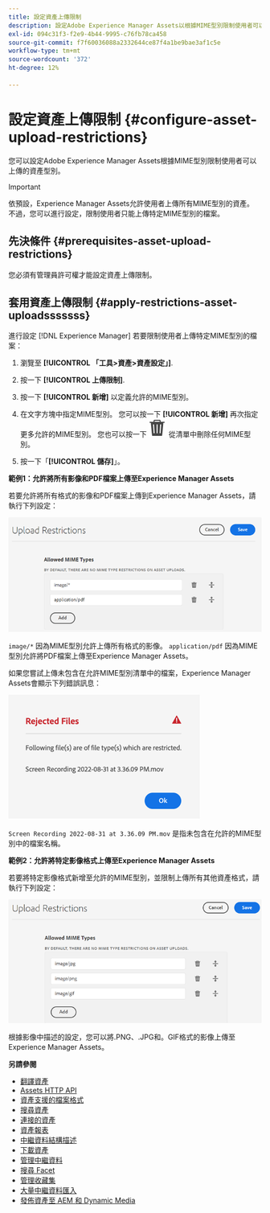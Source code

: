 ```yaml
---
title: 設定資產上傳限制
description: 設定Adobe Experience Manager Assets以根據MIME型別限制使用者可以上傳的資產型別。 它有助於防止意外上傳不需要的格式和惡意檔案。
exl-id: 094c31f3-f2e9-4b44-9995-c76fb78ca458
source-git-commit: f7f60036088a2332644ce87f4a1be9bae3af1c5e
workflow-type: tm+mt
source-wordcount: '372'
ht-degree: 12%

---
```


# 設定資產上傳限制 {#configure-asset-upload-restrictions}

您可以設定Adobe Experience Manager Assets根據MIME型別限制使用者可以上傳的資產型別。

>[!IMPORTANT]
>
>依預設，Experience Manager Assets允許使用者上傳所有MIME型別的資產。 不過，您可以進行設定，限制使用者只能上傳特定MIME型別的檔案。

## 先決條件 {#prerequisites-asset-upload-restrictions}

您必須有管理員許可權才能設定資產上傳限制。

## 套用資產上傳限制 {#apply-restrictions-asset-uploadsssssss}

進行設定 [!DNL Experience Manager] 若要限制使用者上傳特定MIME型別的檔案：

1. 瀏覽至 **[!UICONTROL 「工具>資產>資產設定」]**.

1. 按一下 **[!UICONTROL 上傳限制]**.

1. 按一下 **[!UICONTROL 新增]** 以定義允許的MIME型別。

1. 在文字方塊中指定MIME型別。 您可以按一下 **[!UICONTROL 新增]** 再次指定更多允許的MIME型別。 您也可以按一下 ![刪除圖示](assets/delete-icon.svg) 從清單中刪除任何MIME型別。

1. 按一下「**[!UICONTROL 儲存]**」。

**範例1：允許將所有影像和PDF檔案上傳至Experience Manager Assets**

若要允許將所有格式的影像和PDF檔案上傳到Experience Manager Assets，請執行下列設定：

![資產上傳限制](assets/asset-upload-restrictions.png)

`image/*` 因為MIME型別允許上傳所有格式的影像。 `application/pdf` 因為MIME型別允許將PDF檔案上傳至Experience Manager Assets。

如果您嘗試上傳未包含在允許MIME型別清單中的檔案，Experience Manager Assets會顯示下列錯誤訊息：

![受限制的檔案](assets/asset-upload-restricted-files.png)

`Screen Recording 2022-08-31 at 3.36.09 PM.mov` 是指未包含在允許的MIME型別中的檔案名稱。

**範例2：允許將特定影像格式上傳至Experience Manager Assets**

若要將特定影像格式新增至允許的MIME型別，並限制上傳所有其他資產格式，請執行下列設定：

![資產限制](assets/asset-restrictions.png)

根據影像中描述的設定，您可以將.PNG、.JPG和。GIF格式的影像上傳至Experience Manager Assets。

**另請參閱**

* [翻譯資產](translate-assets.md)
* [Assets HTTP API](mac-api-assets.md)
* [資產支援的檔案格式](file-format-support.md)
* [搜尋資產](search-assets.md)
* [連接的資產](use-assets-across-connected-assets-instances.md)
* [資產報表](asset-reports.md)
* [中繼資料結構描述](metadata-schemas.md)
* [下載資產](download-assets-from-aem.md)
* [管理中繼資料](manage-metadata.md)
* [搜尋 Facet](search-facets.md)
* [管理收藏集](manage-collections.md)
* [大量中繼資料匯入](metadata-import-export.md)
* [發佈資產至 AEM 和 Dynamic Media](/help/assets/publish-assets-to-aem-and-dm.md)
